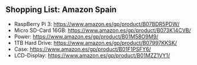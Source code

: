 ## Shopping List: Amazon Spain

* RaspBerry Pi 3: https://www.amazon.es/gp/product/B07BDR5PDW/
* Micro SD-Card 16GB: https://www.amazon.es/gp/product/B073K14CVB/
* Power: https://www.amazon.es/gp/product/B01M58O9M9/
* 1TB Hard Drive: https://www.amazon.es/gp/product/B07997KKSK/
* Case: https://www.amazon.es/gp/product/B01F1PSFY6/
* LCD-Display: https://www.amazon.es/gp/product/B01MZZ1VY1/